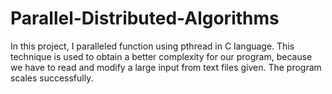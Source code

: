 # Parallel-Distributed-Algorithms


In this project, I paralleled function using pthread in C language. 
This technique is used to obtain a better complexity for our program,
because we have to read and modify a large input from text files given.
The program scales successfully.
